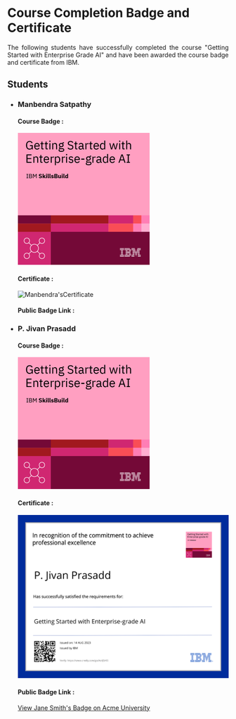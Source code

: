 # Course Completion Badge and Certificate

<p align="justify">The following students have successfully completed the course "Getting Started with Enterprise Grade AI" and have been awarded the course badge and certificate from IBM.

<h2>Students</h2>
    <ul>
        <li>
            <h3>Manbendra Satpathy</h3>
            <h4>Course Badge : </h4>
            <img src="./Badge/getting-started-with-enterprise-grade-ai.png" alt="Manbendra's Course Badge" width="300" height="300">
            <h4>Certificate : </h4>
            <img src="https://example.com/john-doe-certificate.jpg" alt="Manbendra'sCertificate">
            <h4>Public Badge Link : </h4>
            <a href="https://example.com/john-doe-badge-link" target="_blank"></a>
        </li>
        <li>
            <h3>P. Jivan Prasadd</h3>
            <h4>Course Badge : </h4>
            <img src="./Badge/getting-started-with-enterprise-grade-ai.png" alt="Jivan's Course Badge" width="300" height="300">
            <h4>Certificate : </h4>
            <img src="./Certificate/Getting_Started_with_Enterprise_grade_AI_Badge_2023_P_Jivan_Prasadd.pdf" alt="Jivan's Certificate">
            <h4>Public Badge Link : </h4>
            <a href="https://example.com/jane-smith-badge-link" target="_blank">View Jane Smith's Badge on Acme University</a>
        </li>
    </ul>


